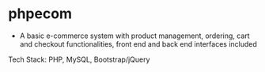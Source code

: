 # phpecom

- A basic e-commerce system with product management, ordering, cart and checkout functionalities, front end and back end interfaces included

Tech Stack: PHP, MySQL, Bootstrap/jQuery
